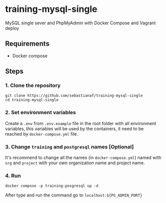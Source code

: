 # training-mysql-single
 MySQL single sever and PhpMyAdmin with Docker Compose and Vagrant deploy

## Requirements
 - Docker compose

## Steps
### 1. Clone the repository
```shell
git clone https://github.com/sebastianaf/training-mysql-single
cd training-mysql-single
```
### 2. Set environment variables
Create a `.env` from `.env.example` file in the root folder with all environment variables, this variables will be used by the containers, it need to be reached by `docker-compose.yml` file.

### 3. Change `training` and `postgresql` names [Optional]
It's recommend to change all the names (in `docker-compose.yml`) named with `org` and `project` with your own organization name and project name.

### 4. Run
```shell
docker compose -p training-posgresql up -d
```
After type and run the command go to `localhost:${PG_ADMIN_PORT}`